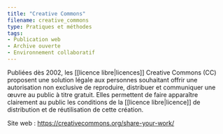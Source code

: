 ```yaml
---
title: "Creative Commons"
filename: creative_commons
type: Pratiques et méthodes
tags:
- Publication web
- Archive ouverte
- Environnement collaboratif
---
```


Publiées dès 2002, les [[licence libre|licences]] Creative Commons (CC) proposent une solution légale aux personnes souhaitant offrir une autorisation non exclusive de reproduire, distribuer et communiquer une œuvre au public à titre gratuit. Elles permettent de faire apparaître clairement au public les conditions de la [[licence libre|licence]] de distribution et de réutilisation de cette création.

Site web : <https://creativecommons.org/share-your-work/>

